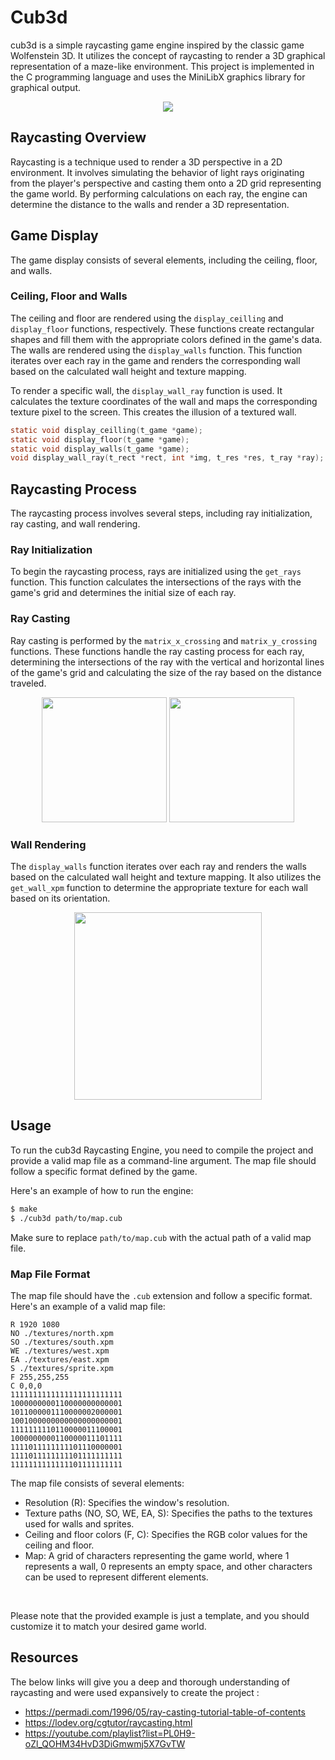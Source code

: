 # Cub3d

cub3d is a simple raycasting game engine inspired by the classic game Wolfenstein 3D. It utilizes the concept of raycasting to render a 3D graphical representation of a maze-like environment. This project is implemented in the C programming language and uses the MiniLibX graphics library for graphical output.

<div id="rc" align="center">
  <img src="https://upload.wikimedia.org/wikipedia/commons/e/e7/Simple_raycasting_with_fisheye_correction.gif"/>
</div>

## Raycasting Overview

Raycasting is a technique used to render a 3D perspective in a 2D environment. It involves simulating the behavior of light rays originating from the player's perspective and casting them onto a 2D grid representing the game world. By performing calculations on each ray, the engine can determine the distance to the walls and render a 3D representation.

## Game Display

The game display consists of several elements, including the ceiling, floor, and walls.

### Ceiling, Floor and Walls

The ceiling and floor are rendered using the `display_ceilling` and `display_floor` functions, respectively. These functions create rectangular shapes and fill them with the appropriate colors defined in the game's data. The walls are rendered using the `display_walls` function. This function iterates over each ray in the game and renders the corresponding wall based on the calculated wall height and texture mapping.
<br/>

To render a specific wall, the `display_wall_ray` function is used. It calculates the texture coordinates of the wall and maps the corresponding texture pixel to the screen. This creates the illusion of a textured wall.
```c
static void display_ceilling(t_game *game);
static void display_floor(t_game *game);
static void display_walls(t_game *game);
void display_wall_ray(t_rect *rect, int *img, t_res *res, t_ray *ray);
```
## Raycasting Process
The raycasting process involves several steps, including ray initialization, ray casting, and wall rendering.

### Ray Initialization
To begin the raycasting process, rays are initialized using the `get_rays` function. This function calculates the intersections of the rays with the game's grid and determines the initial size of each ray.

### Ray Casting
Ray casting is performed by the `matrix_x_crossing` and `matrix_y_crossing` functions. These functions handle the ray casting process for each ray, determining the intersections of the ray with the vertical and horizontal lines of the game's grid and calculating the size of the ray based on the distance traveled.

<div id="rc" align="center">
  <img src="https://permadi.com/tutorial/raycast/images/figure14.gif" height="200"/>
  <img src="https://permadi.com/tutorial/raycast/images/figure17.gif" height="200"/>
</div>

### Wall Rendering
The `display_walls` function iterates over each ray and renders the walls based on the calculated wall height and texture mapping. It also utilizes the `get_wall_xpm` function to determine the appropriate texture for each wall based on its orientation.

<div id="rc" align="center">
  <img src="https://permadi.com/tutorial/raycast/images/figure20.gif" height="300"/>
</div>

## Usage
To run the cub3d Raycasting Engine, you need to compile the project and provide a valid map file as a command-line argument. The map file should follow a specific format defined by the game.

Here's an example of how to run the engine:

```bash
$ make
$ ./cub3d path/to/map.cub
```
Make sure to replace `path/to/map.cub` with the actual path of a valid map file.

### Map File Format
The map file should have the `.cub` extension and follow a specific format. Here's an example of a valid map file:

```
R 1920 1080
NO ./textures/north.xpm
SO ./textures/south.xpm
WE ./textures/west.xpm
EA ./textures/east.xpm
S ./textures/sprite.xpm
F 255,255,255
C 0,0,0
1111111111111111111111111
1000000000110000000000001
1011000001110000002000001
1001000000000000000000001
1111111110110000011100001
1000000000110000011101111
1111011111111101110000001
1111011111111101111111111
1111111111111101111111111
```
The map file consists of several elements:

- Resolution (R): Specifies the window's resolution.
- Texture paths (NO, SO, WE, EA, S): Specifies the paths to the textures used for walls and sprites.
- Ceiling and floor colors (F, C): Specifies the RGB color values for the ceiling and floor.
- Map: A grid of characters representing the game world, where 1 represents a wall, 0 represents an empty space, and other characters can be used to represent different elements.
<br/>

Please note that the provided example is just a template, and you should customize it to match your desired game world.

## Resources
The below links will give you a deep and thorough understanding of raycasting and were used expansively to create the project :

- https://permadi.com/1996/05/ray-casting-tutorial-table-of-contents
- https://lodev.org/cgtutor/raycasting.html
- https://youtube.com/playlist?list=PL0H9-oZl_QOHM34HvD3DiGmwmj5X7GvTW
